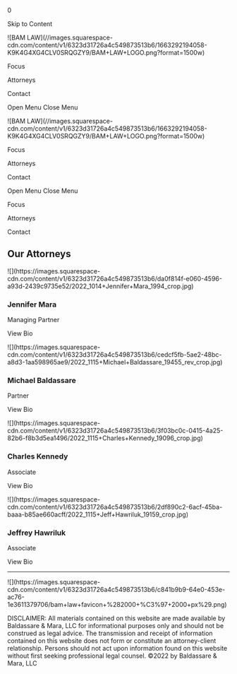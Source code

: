 0

Skip to Content

![BAM LAW](//images.squarespace-
cdn.com/content/v1/6323d31726a4c549873513b6/1663292194058-K9K4G4XG4CLV0SRQGZY9/BAM+LAW+LOGO.png?format=1500w)

Focus

Attorneys

Contact

Open Menu Close Menu

![BAM LAW](//images.squarespace-
cdn.com/content/v1/6323d31726a4c549873513b6/1663292194058-K9K4G4XG4CLV0SRQGZY9/BAM+LAW+LOGO.png?format=1500w)

Focus

Attorneys

Contact

Open Menu Close Menu

Focus

Attorneys

Contact

##  Our Attorneys

![](https://images.squarespace-
cdn.com/content/v1/6323d31726a4c549873513b6/da0f814f-e060-4596-a93d-2439c9735e52/2022_1014+Jennifer+Mara_1994_crop.jpg)

### Jennifer Mara

Managing Partner

View Bio

![](https://images.squarespace-
cdn.com/content/v1/6323d31726a4c549873513b6/cedcf5fb-5ae2-48bc-a8d3-1aa598965ae9/2022_1115+Michael+Baldassare_19455_rev_crop.jpg)

### Michael Baldassare

Partner

View Bio

![](https://images.squarespace-
cdn.com/content/v1/6323d31726a4c549873513b6/3f03bc0c-0415-4a25-82b6-f8b3d5ea1496/2022_1115+Charles+Kennedy_19096_crop.jpg)

### Charles Kennedy

Associate

View Bio

![](https://images.squarespace-
cdn.com/content/v1/6323d31726a4c549873513b6/2df890c2-6acf-45ba-
baaa-b85ae660acff/2022_1115+Jeff+Hawriluk_19159_crop.jpg)

### Jeffrey Hawriluk

Associate

View Bio

* * *

![](https://images.squarespace-
cdn.com/content/v1/6323d31726a4c549873513b6/c841b9b9-64e0-453e-ac76-1e3611379706/bam+law+favicon+%282000+%C3%97+2000+px%29.png)

DISCLAIMER: All materials contained on this website are made available by
Baldassare & Mara, LLC for informational purposes only and should not be
construed as legal advice. The transmission and receipt of information
contained on this website does not form or constitute an attorney-client
relationship. Persons should not act upon information found on this website
without first seeking professional legal counsel. ©2022 by Baldassare & Mara,
LLC

